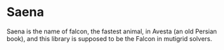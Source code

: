 # Saena

Saena is the name of falcon, the fastest animal, in Avesta (an old Persian book), and this library is supposed to be the Falcon in mutigrid solvers.
